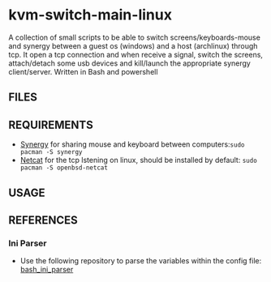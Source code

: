 # kvm-switch-main-linux

A collection of small scripts to be able to switch screens/keyboards-mouse and synergy between a guest os (windows) and a host (archlinux) through tcp. 
It open a tcp connection and when receive a signal, switch the screens, attach/detach some usb devices and kill/launch the appropriate synergy client/server. 
Written in Bash and powershell

## FILES


## REQUIREMENTS
  * [Synergy](https://github.com/symless/synergy) for sharing mouse and keyboard between computers:`sudo pacman -S synergy`
  * [Netcat](http://nc110.sourceforge.net/) for the tcp lstening on linux, should be installed by default: `sudo pacman -S openbsd-netcat`
  
  


## USAGE


## REFERENCES

### Ini Parser
* Use the following repository to parse the variables within the config file: [bash_ini_parser](https://github.com/rudimeier/bash_ini_parser/tree/8fb95e3b335823bc85604fd06c32b0d25f2854c5)
